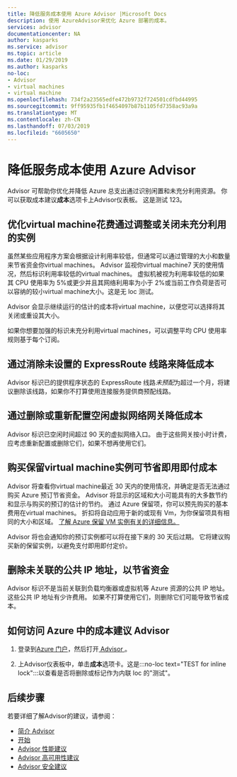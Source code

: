 ```yaml
---
title: 降低服务成本使用 Azure Advisor |Microsoft Docs
description: 使用 AzureAdvisor来优化 Azure 部署的成本。
services: advisor
documentationcenter: NA
author: kasparks
ms.service: advisor
ms.topic: article
ms.date: 01/29/2019
ms.author: kasparks
no-loc:
- Advisor
- virtual machines
- virtual machine
ms.openlocfilehash: 734f2a23565edfe472b9732f724501cdfbd44995
ms.sourcegitcommit: 9ff95935fb1f4654097b87b1105fd7358ac93a9a
ms.translationtype: MT
ms.contentlocale: zh-CN
ms.lasthandoff: 07/03/2019
ms.locfileid: "6605650"
---
```

# <a name="reduce-service-costs-using-azure-opno-locadvisor"></a>降低服务成本使用 Azure Advisor

Advisor 可帮助你优化并降低 Azure 总支出通过识别闲置和未充分利用资源。 你可以获取成本建议**成本**选项卡上Advisor仪表板。 这是测试 123。

## <a name="optimize-opno-locvirtual-machine-spend-by-resizing-or-shutting-down-underutilized-instances"></a>优化virtual machine花费通过调整或关闭未充分利用的实例 

虽然某些应用程序方案会根据设计利用率较低，但通常可以通过管理的大小和数量来节省资金你virtual machines。 Advisor 监视你virtual machine7 天的使用情况，然后标识利用率较低的virtual machines。 虚拟机被视为利用率较低的如果其 CPU 使用率为 5%或更少并且其网络利用率为小于 2%或当前工作负荷是否可以容纳的较小virtual machine大小。这是无 loc 测试。

Advisor 会显示继续运行的估计的成本将virtual machine，以便您可以选择将其关闭或重设其大小。

如果你想要加强的标识未充分利用virtual machines，可以调整平均 CPU 使用率规则基于每个订阅。

## <a name="reduce-costs-by-eliminating-unprovisioned-expressroute-circuits"></a>通过消除未设置的 ExpressRoute 线路来降低成本

Advisor 标识已的提供程序状态的 ExpressRoute 线路*未预配*为超过一个月，将建议删除该线路，如果你不打算使用连接服务提供商预配线路。

## <a name="reduce-costs-by-deleting-or-reconfiguring-idle-virtual-network-gateways"></a>通过删除或重新配置空闲虚拟网络网关降低成本

Advisor 标识已空闲时间超过 90 天的虚拟网络入口。 由于这些网关按小时计费，应考虑重新配置或删除它们，如果不想再使用它们。 

## <a name="buy-reserved-opno-locvirtual-machine-instances-to-save-money-over-pay-as-you-go-costs"></a>购买保留virtual machine实例可节省即用即付成本

Advisor 将查看你virtual machine最近 30 天内的使用情况，并确定是否无法通过购买 Azure 预订节省资金。 Advisor 将显示的区域和大小可能具有的大多数节约和显示与购买的预订的估计的节约。 通过 Azure 保留项，你可以预先购买的基本费用在virtual machines。 折扣将自动应用于新的或现有 Vm，为你保留项具有相同的大小和区域。 [了解 Azure 保留 VM 实例有关的详细信息。](https://azure.microsoft.com/pricing/reserved-vm-instances/)

Advisor 将也会通知你的预订实例都可以将在接下来的 30 天后过期。 它将建议购买新的保留实例，以避免支付即用即付定价。

## <a name="delete-unassociated-public-ip-addresses-to-save-money"></a>删除未关联的公共 IP 地址，以节省资金

Advisor 标识不是当前关联到负载均衡器或虚拟机等 Azure 资源的公共 IP 地址。 这些公共 IP 地址有少许费用。 如果不打算使用它们，则删除它们可能导致节省成本。

## <a name="how-to-access-cost-recommendations-in-azure-opno-locadvisor"></a>如何访问 Azure 中的成本建议 Advisor

1. 登录到[Azure 门户](https://portal.azure.com)，然后打开[ Advisor ](https://aka.ms/azureadvisordashboard)。

2.  上Advisor仪表板中，单击**成本**选项卡。这是:::no-loc text="TEST for inline lock":::以查看是否将删除或标记作为内联 loc 的"测试"。

## <a name="next-steps"></a>后续步骤

若要详细了解Advisor的建议，请参阅：
* [简介 Advisor](advisor-overview.md)
* [开始](advisor-get-started.md)
* [Advisor 性能建议](advisor-cost-recommendations.md)
* [Advisor 高可用性建议](advisor-cost-recommendations.md)
* [Advisor 安全建议](advisor-cost-recommendations.md)
